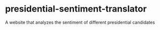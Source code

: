 # presidential-sentiment-translator
A website that analyzes the sentiment of different presidential candidates
